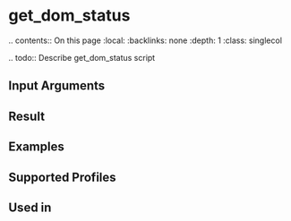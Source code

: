 

# get_dom_status

.. contents:: On this page
    :local:
    :backlinks: none
    :depth: 1
    :class: singlecol

.. todo::
    Describe get_dom_status script

Input Arguments
---------------

Result
------

Examples
--------

Supported Profiles
------------------

Used in
-------
